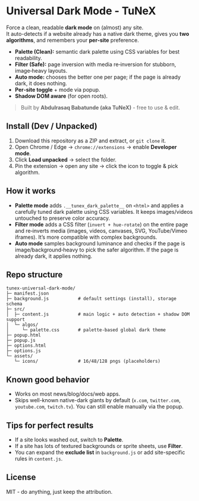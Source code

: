 
# Universal Dark Mode - TuNeX

Force a clean, readable **dark mode** on (almost) any site.  
It auto-detects if a website already has a native dark theme, gives you **two algorithms**, and remembers your **per‑site** preference.

- **Palette (Clean):** semantic dark palette using CSS variables for best readability.
- **Filter (Safe):** page inversion with media re‑inversion for stubborn, image‑heavy layouts.
- **Auto mode:** chooses the better one per page; if the page is already dark, it does nothing.
- **Per‑site toggle** + mode via popup.
- **Shadow DOM aware** (for open roots).

> Built by **Abdulrasaq Babatunde (aka TuNeX)** - free to use & edit.

## Install (Dev / Unpacked)
1. Download this repository as a ZIP and extract, or `git clone` it.
2. Open Chrome / Edge → `chrome://extensions` → enable **Developer mode**.
3. Click **Load unpacked** → select the folder.
4. Pin the extension → open any site → click the icon to toggle & pick algorithm.

## How it works
- **Palette mode** adds `.__tunex_dark_palette__` on `<html>` and applies a carefully tuned dark palette using CSS variables. It keeps images/videos untouched to preserve color accuracy.
- **Filter mode** adds a CSS filter (`invert + hue-rotate`) on the entire page and re‑inverts media (images, videos, canvases, SVG, YouTube/Vimeo iframes). It’s more compatible with complex backgrounds.
- **Auto mode** samples background luminance and checks if the page is image/background‑heavy to pick the safer algorithm. If the page is already dark, it applies nothing.

## Repo structure
```
tunex-universal-dark-mode/
├─ manifest.json
├─ background.js           # default settings (install), storage schema
├─ src/
│  ├─ content.js           # main logic + auto detection + shadow DOM support
│  └─ algos/
│     └─ palette.css       # palette-based global dark theme
├─ popup.html
├─ popup.js
├─ options.html
├─ options.js
└─ assets/
   └─ icons/               # 16/48/128 pngs (placeholders)
```

## Known good behavior
- Works on most news/blog/docs/web apps.
- Skips well-known native-dark giants by default (`x.com`, `twitter.com`, `youtube.com`, `twitch.tv`). You can still enable manually via the popup.

## Tips for perfect results
- If a site looks washed out, switch to **Palette**.
- If a site has lots of textured backgrounds or sprite sheets, use **Filter**.
- You can expand the **exclude list** in `background.js` or add site-specific rules in `content.js`.

## License
MIT - do anything, just keep the attribution.
